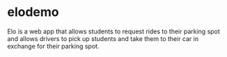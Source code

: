 # elodemo
Elo is a web app that allows students to request rides to their parking spot and allows drivers to pick up students and take them to their car in exchange for their parking spot.
